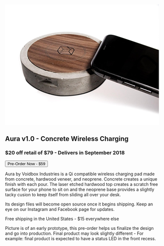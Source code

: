 
<script src="https://www.trycelery.com/js/celery.js"></script>
![Aura v1.0 Prototype 001 and iPhone X](/img/aura-v1-1500-50.jpg)
## Aura v1.0 - Concrete Wireless Charging
### $20 off retail of $79 - Delivers in September 2018
<button class="button preorder" data-celery="5b2c2ef233393f1400fa85ca">
  Pre-Order Now - $59
</button>


Aura by Voidbox Industries is a Qi compatible wireless charging pad made from concrete, hardwood veneer, and neoprene. Concrete creates a unique finish with each pour. The laser etched hardwood top creates a scratch free surface for your phone to sit on and the neoprene base provides a slightly tacky cusion to keep itself from sliding all over your desk.

Its design files will become open source once it begins shipping. Keep an eye on our Instagram and Facebook page for updates. 

Free shipping in the United States - $15 everywhere else 

Picture is of an early prototype, this pre-order helps us finalize the design and go into production. Final product may look slightly different - For example: final product is expected to have a status LED in the front recess.
